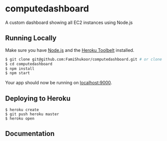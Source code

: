 # computedashboard
A custom dashboard showing all EC2 instances using Node.js


## Running Locally

Make sure you have [Node.js](http://nodejs.org/) and the [Heroku Toolbelt](https://toolbelt.heroku.com/) installed.

```sh
$ git clone git@github.com:FamiShukoor/computedashboard.git # or clone your own fork
$ cd computedashboard
$ npm install
$ npm start
```

Your app should now be running on [localhost:9000](http://localhost:5000/).

## Deploying to Heroku

```
$ heroku create
$ git push heroku master
$ heroku open
```

## Documentation

